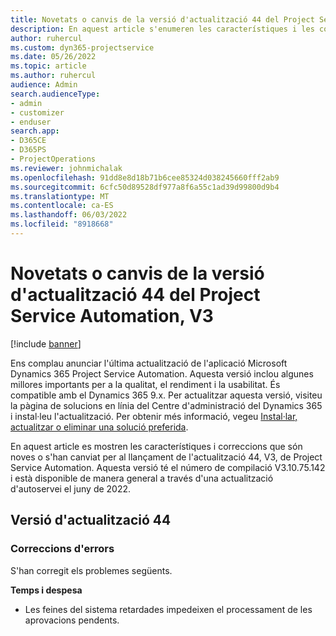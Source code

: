 ```yaml
---
title: Novetats o canvis de la versió d'actualització 44 del Project Service Automation, V3
description: En aquest article s'enumeren les característiques i les correccions disponibles a la Versió 44 d'actualització Microsoft Dynamics 365 Project Service Automation, V3.
author: ruhercul
ms.custom: dyn365-projectservice
ms.date: 05/26/2022
ms.topic: article
ms.author: ruhercul
audience: Admin
search.audienceType:
- admin
- customizer
- enduser
search.app:
- D365CE
- D365PS
- ProjectOperations
ms.reviewer: johnmichalak
ms.openlocfilehash: 91dd8e8d18b71b6cee85324d038245660fff2ab9
ms.sourcegitcommit: 6cfc50d89528df977a8f6a55c1ad39d99800d9b4
ms.translationtype: MT
ms.contentlocale: ca-ES
ms.lasthandoff: 06/03/2022
ms.locfileid: "8918668"
---
```

# <a name="whats-new-or-changed-in-project-service-automation-update-release-44-v3"></a>Novetats o canvis de la versió d'actualització 44 del Project Service Automation, V3

[!include [banner](../includes/psa-now-project-operations.md)]

Ens complau anunciar l'última actualització de l'aplicació Microsoft Dynamics 365 Project Service Automation. Aquesta versió inclou algunes millores importants per a la qualitat, el rendiment i la usabilitat. És compatible amb el Dynamics 365 9.x. Per actualitzar aquesta versió, visiteu la pàgina de solucions en línia del Centre d'administració del Dynamics 365 i instal·leu l'actualització. Per obtenir més informació, vegeu [Instal·lar, actualitzar o eliminar una solució preferida](/power-platform/admin/install-remove-preferred-solution).

En aquest article es mostren les característiques i correccions que són noves o s'han canviat per al llançament de l'actualització 44, V3, de Project Service Automation. Aquesta versió té el número de compilació V3.10.75.142 i està disponible de manera general a través d'una actualització d'autoservei el juny de 2022.

## <a name="update-release-44"></a>Versió d'actualització 44

### <a name="bug-fixes"></a>Correccions d'errors

S'han corregit els problemes següents.

**Temps i despesa**

- Les feines del sistema retardades impedeixen el processament de les aprovacions pendents.
